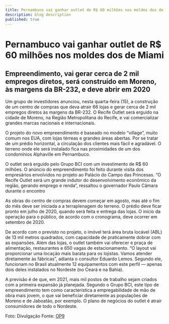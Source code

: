 ```yaml
---
title: Pernambuco vai ganhar outlet de R$ 60 milhões nos moldes dos de Miami
description: blog description
published: true
---
```


# Pernambuco vai ganhar outlet de R$ 60 milhões nos moldes dos de Miami

## Empreendimento, vai gerar cerca de 2 mil empregos diretos, será construído em Moreno, às margens da BR-232, e deve abrir em 2020

Um grupo de investidores anunciou, nesta quarta-feira (15), a construção de um centro de compras que deva atrair 66 lojas e gerar cerca de 2 mil empregos diretos às margens da BR-232. O Recife Outlet será erguido na cidade de Moreno, na Região Metropolitana do Recife, e vai comercializar grandes marcas nacionais e internacionais.

O projeto do novo empreendimento é baseado no modelo “village”, muito comum nos EUA, com lojas térreas e grandes áreas abertas. Por se tratar de um prédio horizontal, a circulação dos clientes mais fácil e agradável. O terreno onde ele será instalado fica nas proximidades de um dos condomínios Alphaville em Pernambuco.

O outlet será erguido pelo Grupo BCI com um investimento de R$ 60 milhões. O anúncio do empreendimento foi feito durante visita dos empresários envolvidos no projeto ao Palácio do Campo das Princesas. “O Recife Outlet será um grande indutor do desenvolvimento econômico da região, gerando emprego e renda”, ressaltou o governador Paulo Câmara durante o encontro

As obras do centro de compras devem começar em agosto, mas até o fim do mês deve ser iniciada a a terraplenagem do terreno. O prédio deve ficar pronto em julho de 2020, quando será feita e entrega das lojas. O início da operação para o público, de acordo com o cronograma, deve ocorrer em setembro de 2020.

De acordo com o previsto no projeto, o imóvel terá área bruta locável (ABL) de 13 mil metros quadrados, com capacidade de praticamente dobrar com as expansões. Além das lojas, o outlet também vai oferecer e praça de alimentação, restaurantes e 650 vagas de estacionamento. “O layout vai proporcionar uma locação mais barata para os lojistas. Vamos atender diretamente às fábricas”, adianta o consultor Eduardo Lemos. Segundo ele, funcionam no Brasil atualmente 12 equipamentos com este perfil — apenas dois deles instalados no Nordeste (no Ceará e na Bahia).

A previsão é de que, em 2021, mais mil postos de trabalho sejam criados com a primeira expansão já planejada. Segundo o Grupo BCI, este tipo de empreendimento tem como característica a empregabilidade de mão de obra mais jovem, o que vai beneficiar diretamente as populações de Moreno e de Jaboatão, por exemplo. O plano de negócios do outlet é atrair consumidores de todo o Nordeste.

Foto: Divulgação
Fonte: [OP9](https://www.op9.com.br/)
